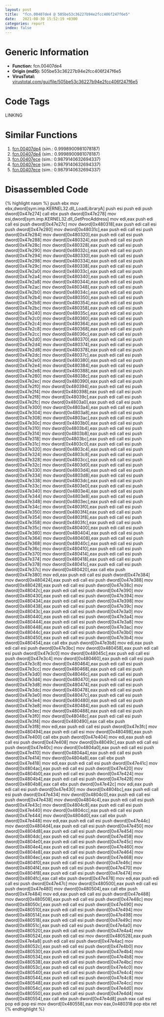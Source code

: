 ```yaml
---
layout: post
title:  "fcn.00407de4 @ 505be53c36227b94e2fcc406f247f6e5"
date:   2021-08-30 15:52:19 +0300
categories: report
index: false
---
```


# Generic Information
- **Function:** fcn.00407de4
- **Origin (md5):** 505be53c36227b94e2fcc406f247f6e5
- **VirusTotal:** [virustotal.com/gui/file/505be53c36227b94e2fcc406f247f6e5][virustotal_ref]

# Code Tags
<span class="tag" id="LINKING">LINKING</span>


# Similar Functions

1. [fcn.00407de4][similar_1_ref] (sim.: 0.9998900981078187)
2. [fcn.00407de4][similar_2_ref] (sim.: 0.9998900981078187)
3. [fcn.00407ece][similar_3_ref] (sim.: 0.9879140632694337)
4. [fcn.00407ece][similar_4_ref] (sim.: 0.9879140632694337)
5. [fcn.00407ece][similar_5_ref] (sim.: 0.9879140632694337)


# Disassembled Code

{% highlight nasm %}
push ebx
mov ebx,dword[sym.imp.KERNEL32.dll_LoadLibraryA]
push esi
push edi
push dword[0x47e274]
call ebx
push dword[0x47e278]
mov esi,dword[sym.imp.KERNEL32.dll_GetProcAddress]
mov edi,eax
push edi
call esi
push dword[0x47e27c]
mov dword[0x480318],eax
push edi
call esi
push dword[0x47e280]
mov dword[0x48031c],eax
push edi
call esi
push dword[0x47e284]
mov dword[0x480320],eax
push edi
call esi
push dword[0x47e288]
mov dword[0x480324],eax
push edi
call esi
push dword[0x47e28c]
mov dword[0x480328],eax
push edi
call esi
push dword[0x47e290]
mov dword[0x48032c],eax
push edi
call esi
push dword[0x47e294]
mov dword[0x480330],eax
push edi
call esi
push dword[0x47e298]
mov dword[0x480334],eax
push edi
call esi
push dword[0x47e29c]
mov dword[0x480338],eax
push edi
call esi
push dword[0x47e2a0]
mov dword[0x48033c],eax
push edi
call esi
push dword[0x47e2a4]
mov dword[0x480340],eax
push edi
call esi
push dword[0x47e2a8]
mov dword[0x480344],eax
push edi
call esi
push dword[0x47e2ac]
mov dword[0x480348],eax
push edi
call esi
push dword[0x47e2b0]
mov dword[0x48034c],eax
push edi
call esi
push dword[0x47e2b4]
mov dword[0x480350],eax
push edi
call esi
push dword[0x47e2b8]
mov dword[0x480354],eax
push edi
call esi
push dword[0x47e2bc]
mov dword[0x480358],eax
push edi
call esi
push dword[0x47e240]
mov dword[0x48035c],eax
push edi
call esi
push dword[0x47e2c0]
mov dword[0x480360],eax
push edi
call esi
push dword[0x47e2c4]
mov dword[0x480364],eax
push edi
call esi
push dword[0x47e2c8]
mov dword[0x480368],eax
push edi
call esi
push dword[0x47e2cc]
mov dword[0x48036c],eax
push edi
call esi
push dword[0x47e2d0]
mov dword[0x480370],eax
push edi
call esi
push dword[0x47e2d4]
mov dword[0x480374],eax
push edi
call esi
push dword[0x47e2d8]
mov dword[0x480378],eax
push edi
call esi
push dword[0x47e2dc]
mov dword[0x48037c],eax
push edi
call esi
push dword[0x47e2e0]
mov dword[0x480380],eax
push edi
call esi
push dword[0x47e2e4]
mov dword[0x480384],eax
push edi
call esi
push dword[0x47e2e8]
mov dword[0x480388],eax
push edi
call esi
push dword[0x47e260]
mov dword[0x48038c],eax
push edi
call esi
push dword[0x47e2ec]
mov dword[0x480390],eax
push edi
call esi
push dword[0x47e2f0]
mov dword[0x480394],eax
push edi
call esi
push dword[0x47e2f4]
mov dword[0x480398],eax
push edi
call esi
push dword[0x47e2f8]
mov dword[0x48039c],eax
push edi
call esi
push dword[0x47e2fc]
mov dword[0x4803a0],eax
push edi
call esi
push dword[0x47e300]
mov dword[0x4803a4],eax
push edi
call esi
push dword[0x47e304]
mov dword[0x4803a8],eax
push edi
call esi
push dword[0x47e308]
mov dword[0x4803ac],eax
push edi
call esi
push dword[0x47e30c]
mov dword[0x4803b0],eax
push edi
call esi
push dword[0x47e310]
mov dword[0x4803b4],eax
push edi
call esi
push dword[0x47e314]
mov dword[0x4803b8],eax
push edi
call esi
push dword[0x47e318]
mov dword[0x4803bc],eax
push edi
call esi
push dword[0x47e31c]
mov dword[0x4803c0],eax
push edi
call esi
push dword[0x47e320]
mov dword[0x4803c4],eax
push edi
call esi
push dword[0x47e324]
mov dword[0x4803c8],eax
push edi
call esi
push dword[0x47e328]
mov dword[0x4803cc],eax
push edi
call esi
push dword[0x47e32c]
mov dword[0x4803d0],eax
push edi
call esi
push dword[0x47e330]
mov dword[0x4803d4],eax
push edi
call esi
push dword[0x47e334]
mov dword[0x4803d8],eax
push edi
call esi
push dword[0x47e338]
mov dword[0x4803dc],eax
push edi
call esi
push dword[0x47e33c]
mov dword[0x4803e0],eax
push edi
call esi
push dword[0x47e340]
mov dword[0x4803e4],eax
push edi
call esi
push dword[0x47e344]
mov dword[0x4803e8],eax
push edi
call esi
push dword[0x47e348]
mov dword[0x4803ec],eax
push edi
call esi
push dword[0x47e34c]
mov dword[0x4803f0],eax
push edi
call esi
push dword[0x47e350]
mov dword[0x4803f4],eax
push edi
call esi
push dword[0x47e354]
mov dword[0x4803f8],eax
push edi
call esi
push dword[0x47e358]
mov dword[0x4803fc],eax
push edi
call esi
push dword[0x47e35c]
mov dword[0x480400],eax
push edi
call esi
push dword[0x47e360]
mov dword[0x480404],eax
push edi
call esi
push dword[0x47e364]
mov dword[0x480408],eax
push edi
call esi
push dword[0x47e368]
mov dword[0x48040c],eax
push edi
call esi
push dword[0x47e36c]
mov dword[0x480410],eax
push edi
call esi
push dword[0x47e370]
mov dword[0x480414],eax
push edi
call esi
push dword[0x47e374]
mov dword[0x480418],eax
push edi
call esi
push dword[0x47e378]
mov dword[0x48041c],eax
push edi
call esi
push dword[0x47e37c]
mov dword[0x480420],eax
call ebx
push dword[0x47e380]
mov edi,eax
push edi
call esi
push dword[0x47e384]
mov dword[0x480424],eax
push edi
call esi
push dword[0x47e388]
mov dword[0x480428],eax
push edi
call esi
push dword[0x47e38c]
mov dword[0x48042c],eax
push edi
call esi
push dword[0x47e390]
mov dword[0x480430],eax
push edi
call esi
push dword[0x47e394]
mov dword[0x480434],eax
push edi
call esi
push dword[0x47e398]
mov dword[0x480438],eax
push edi
call esi
push dword[0x47e39c]
mov dword[0x48043c],eax
push edi
call esi
push dword[0x47e3a0]
mov dword[0x480440],eax
push edi
call esi
push dword[0x47e3a4]
mov dword[0x480444],eax
push edi
call esi
push dword[0x47e3a8]
mov dword[0x480448],eax
push edi
call esi
push dword[0x47e3ac]
mov dword[0x48044c],eax
push edi
call esi
push dword[0x47e3b0]
mov dword[0x480450],eax
push edi
call esi
push dword[0x47e3b4]
mov dword[0x480454],eax
call ebx
push dword[0x47e3b8]
mov edi,eax
push edi
call esi
push dword[0x47e3bc]
mov dword[0x480458],eax
push edi
call esi
push dword[0x47e3c0]
mov dword[0x48045c],eax
push edi
call esi
push dword[0x47e3c4]
mov dword[0x480460],eax
push edi
call esi
push dword[0x47e3c8]
mov dword[0x480464],eax
push edi
call esi
push dword[0x47e3cc]
mov dword[0x480468],eax
push edi
call esi
push dword[0x47e3d0]
mov dword[0x48046c],eax
push edi
call esi
push dword[0x47e3d4]
mov dword[0x480470],eax
push edi
call esi
push dword[0x47e3d8]
mov dword[0x480474],eax
push edi
call esi
push dword[0x47e3dc]
mov dword[0x480478],eax
push edi
call esi
push dword[0x47e3e0]
mov dword[0x48047c],eax
push edi
call esi
push dword[0x47e3e4]
mov dword[0x480480],eax
push edi
call esi
push dword[0x47e3e8]
mov dword[0x480484],eax
push edi
call esi
push dword[0x47e3ec]
mov dword[0x480488],eax
push edi
call esi
push dword[0x47e3f0]
mov dword[0x48048c],eax
push edi
call esi
push dword[0x47e3f4]
mov dword[0x480490],eax
call ebx
push dword[0x47e3f8]
mov edi,eax
push edi
call esi
push dword[0x47e3fc]
mov dword[0x480494],eax
push edi
call esi
mov dword[0x480498],eax
push dword[0x47e400]
call ebx
push dword[0x47e404]
mov edi,eax
push edi
call esi
push dword[0x47e408]
mov dword[0x48049c],eax
push edi
call esi
push dword[0x47e40c]
mov dword[0x4804a0],eax
push edi
call esi
push dword[0x47e410]
mov dword[0x4804a4],eax
push edi
call esi
push dword[0x47e414]
mov dword[0x4804a8],eax
call ebx
push dword[0x47e418]
mov edi,eax
push edi
call esi
push dword[0x47e41c]
mov dword[0x4804ac],eax
push edi
call esi
push dword[0x47e420]
mov dword[0x4804b0],eax
push edi
call esi
push dword[0x47e424]
mov dword[0x4804b4],eax
push edi
call esi
push dword[0x47e428]
mov dword[0x4804b8],eax
call ebx
push dword[0x47e42c]
mov edi,eax
push edi
call esi
push dword[0x47e430]
mov dword[0x4804bc],eax
push edi
call esi
push dword[0x47e434]
mov dword[0x4804c0],eax
push edi
call esi
push dword[0x47e438]
mov dword[0x4804c4],eax
push edi
call esi
push dword[0x47e43c]
mov dword[0x4804c8],eax
push edi
call esi
push dword[0x47e440]
mov dword[0x4804cc],eax
push edi
call esi
push dword[0x47e444]
mov dword[0x4804d0],eax
call ebx
push dword[0x47e448]
mov edi,eax
push edi
call esi
push dword[0x47e44c]
mov dword[0x4804d4],eax
push edi
call esi
push dword[0x47e450]
mov dword[0x4804d8],eax
push edi
call esi
push dword[0x47e454]
mov dword[0x4804dc],eax
push edi
call esi
push dword[0x47e458]
mov dword[0x4804e0],eax
push edi
call esi
push dword[0x47e45c]
mov dword[0x4804e4],eax
push edi
call esi
push dword[0x47e460]
mov dword[0x4804e8],eax
push edi
call esi
push dword[0x47e464]
mov dword[0x4804ec],eax
push edi
call esi
push dword[0x47e468]
mov dword[0x4804f0],eax
push edi
call esi
push dword[0x47e46c]
mov dword[0x4804f4],eax
push edi
call esi
push dword[0x47e470]
mov dword[0x4804f8],eax
push edi
call esi
push dword[0x47e474]
mov dword[0x4804fc],eax
call ebx
push dword[0x47e478]
mov edi,eax
push edi
call esi
push dword[0x47e47c]
mov dword[0x480500],eax
push edi
call esi
push dword[0x47e480]
mov dword[0x480504],eax
call ebx
push dword[0x47e484]
mov edi,eax
push edi
call esi
push dword[0x47e488]
mov dword[0x480508],eax
push edi
call esi
push dword[0x47e48c]
mov dword[0x48050c],eax
push edi
call esi
push dword[0x47e490]
mov dword[0x480510],eax
push edi
call esi
push dword[0x47e494]
mov dword[0x480514],eax
push edi
call esi
push dword[0x47e498]
mov dword[0x480518],eax
push edi
call esi
push dword[0x47e49c]
mov dword[0x48051c],eax
push edi
call esi
push dword[0x47e4a0]
mov dword[0x480520],eax
push edi
call esi
push dword[0x47e4a4]
mov dword[0x480524],eax
push edi
call esi
mov dword[0x480528],eax
push dword[0x47e4a8]
push edi
call esi
push dword[0x47e4ac]
mov dword[0x48052c],eax
push edi
call esi
push dword[0x47e4b0]
mov dword[0x480530],eax
push edi
call esi
push dword[0x47e4b4]
mov dword[0x480534],eax
push edi
call esi
push dword[0x47e4b8]
mov dword[0x480538],eax
push edi
call esi
push dword[0x47e4bc]
mov dword[0x48053c],eax
push edi
call esi
push dword[0x47e4c0]
mov dword[0x480540],eax
push edi
call esi
push dword[0x47e4c4]
mov dword[0x480544],eax
push edi
call esi
push dword[0x47e4c8]
mov dword[0x480548],eax
push edi
call esi
push dword[0x47e4cc]
mov dword[0x48054c],eax
push edi
call esi
push dword[0x47e4d0]
mov dword[0x480550],eax
push edi
call esi
push dword[0x47e4d4]
mov dword[0x480554],eax
call ebx
push dword[0x47e4d8]
push eax
call esi
pop edi
pop esi
mov dword[0x480558],eax
mov eax,0x480318
pop ebx
ret
{% endhighlight %}


[similar_1_ref]: /report/fcn.00407de4@c077742bdc6d4f2c0ca7d0e2a6a94acf
[similar_2_ref]: /report/fcn.00407de4@96a869ae624ddb4834a1d5a829f85469
[similar_3_ref]: /report/fcn.00407ece@e3d061f479f25b8f541d0905c967999c
[similar_4_ref]: /report/fcn.00407ece@6e426bd8e348fab7a17ba317fb0f2d87
[similar_5_ref]: /report/fcn.00407ece@bf63ddd2300e0a74a0359de9adcc16ac
[virustotal_ref]: https://www.virustotal.com/gui/file/505be53c36227b94e2fcc406f247f6e5